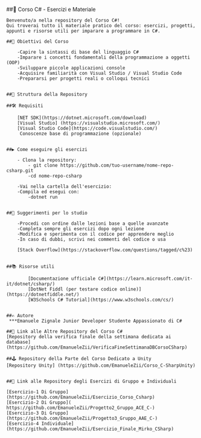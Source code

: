 ##📘 Corso C# - Esercizi e Materiale</h1>

    Benvenuto/a nella repository del Corso C#!
    Qui troverai tutto il materiale pratico del corso: esercizi, progetti, appunti e risorse utili per imparare a programmare in C#.

    ##📌 Obiettivi del Corso
    
        -Capire la sintassi di base del linguaggio C#
        -Imparare i concetti fondamentali della programmazione a oggetti (OOP)
        -Sviluppare piccole applicazioni console
        -Acquisire familiarità con Visual Studio / Visual Studio Code
        -Prepararsi per progetti reali o colloqui tecnici
    

    ##📂 Struttura della Repository

    ##🛠️ Requisiti
    
        [NET SDK](https://dotnet.microsoft.com/download)
        [Visual Studio] (https://visualstudio.microsoft.com/)
        [Visual Studio Code](https://code.visualstudio.com/)
         Conoscenze base di programmazione (opzionale)
 

    ##▶️ Come eseguire gli esercizi
    
        - Clona la repository:
            - git clone https://github.com/tuo-username/nome-repo-csharp.git 
            -cd nome-repo-csharp

        -Vai nella cartella dell'esercizio:
        -Compila ed esegui con:
            -dotnet run
    

    ##🎯 Suggerimenti per lo studio
   
        -Procedi con ordine dalle lezioni base a quelle avanzate
        -Completa sempre gli esercizi dopo ogni lezione
        -Modifica e sperimenta con il codice per apprendere meglio
        -In caso di dubbi, scrivi nei commenti del codice o usa 
        
        [Stack Overflow](https://stackoverflow.com/questions/tagged/c%23) 
   

    ##📚 Risorse utili
 
            [Documentazione ufficiale C#](https://learn.microsoft.com/it-it/dotnet/csharp/)
            [DotNet Fiddl (per testare codice online)](https://dotnetfiddle.net/) 
            [W3Schools C# Tutorial](https://www.w3schools.com/cs/) 
   

    ##✍️ Autore
     ***Emanuele Zignale Junior Developer Studente Appassionato di C#

    ##🔗 Link alle Altre Repository del Corso C#
    [Repository della verifica finale della settimana dedicata ai database](https://github.com/EmanueleZii/VerificaFineSettimanaDBCorsoCSharp)
              
    ##🕹️ Repository della Parte del Corso Dedicato a Unity
    [Repository Unity] (https://github.com/EmanueleZii/Corso_C-SharpUnity)
              
   
    ##🧠 Link alle Repository degli Esercizi di Gruppo e Individuali

    [Esercizio-1 Di Gruppo](https://github.com/EmanueleZii/Esercizio_Corso_Csharp)
    [Esercizio-2 Di Gruppo]( https://github.com/EmanueleZii/Progetto2_Gruppo_ACE_C-)
    [Esercizio-3 Di Gruppo](https://github.com/EmanueleZii/Progetto3_Gruppo_AAE_C-)
    [Esercizio-4 Individuale](https://github.com/EmanueleZii/Esercizio_Finale_Mirko_CSharp)
 
